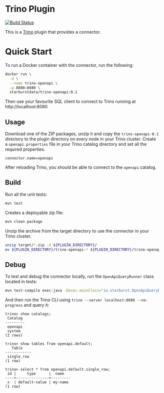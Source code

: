 Trino Plugin
============

[![Build Status](https://github.com/starburstdata/trino-openapi/actions/workflows/release.yaml/badge.svg)](https://github.com/starburstdata/trino-openapi/actions/workflows/release.yaml)

This is a [Trino](http://trino.io/) plugin that provides a connector.

# Quick Start

To run a Docker container with the connector, run the following:
```bash
docker run \
  -d \
  --name trino-openapi \
  -p 8080:8080 \
  starburstdata/trino-openapi:0.1
```

Then use your favourite SQL client to connect to Trino running at http://localhost:8080

## Usage

Download one of the ZIP packages, unzip it and copy the `trino-openapi-0.1` directory to the plugin directory on every node in your Trino cluster.
Create a `openapi.properties` file in your Trino catalog directory and set all the required properties.

```
connector.name=openapi
```

After reloading Trino, you should be able to connect to the `openapi` catalog.

## Build

Run all the unit tests:
```bash
mvn test
```

Creates a deployable zip file:
```bash
mvn clean package
```

Unzip the archive from the target directory to use the connector in your Trino cluster.
```bash
unzip target/*.zip -d ${PLUGIN_DIRECTORY}/
mv ${PLUGIN_DIRECTORY}/trino-openapi-* ${PLUGIN_DIRECTORY}/trino-openapi
```

## Debug

To test and debug the connector locally, run the `OpenApiQueryRunner` class located in tests:
```bash
mvn test-compile exec:java -Dexec.mainClass="io.starburst.OpenApiQueryRunner" -Dexec.classpathScope=test
```

And then run the Trino CLI using `trino --server localhost:8080 --no-progress` and query it:
```
trino> show catalogs;
 Catalog
---------
 openapi
 system
(2 rows)

trino> show tables from openapi.default;
   Table
------------
 single_row
(1 row)

trino> select * from openapi.default.single_row;
 id |     type      |  name
----+---------------+---------
 x  | default-value | my-name
(1 row)
```
